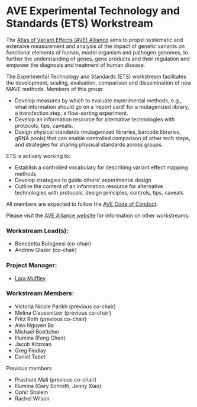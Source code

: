 # AVE Experimental Technology and Standards (ETS) Workstream

The [Atlas of Variant Effects (AVE) Alliance](https://www.varianteffect.org) aims to propel systematic and extensive measurement and analysis of the impact of genetic variants on functional elements of human, model organism and pathogen genomes, to further the understanding of genes, gene products and their regulation and empower the diagnosis and treatment of human disease.

The Experimental Technology and Standards (ETS) workstream facilitates the development, scaling, evaluation, comparison and dissemination of new MAVE methods. Members of this group:

* Develop measures by which to evaluate experimental methods, e.g., what information should go on a ‘report card’ for a mutagenized library, a transfection step, a flow-sorting experiment.
* Develop an information resource for alternative technologies with protocols, tips, caveats.
* Design physical standards (mutagenized libraries, barcode libraries, gRNA pools) that can enable controlled comparison of other tech steps, and strategies for sharing physical standards across groups.

ETS is actively working to:
* Establish a controlled vocabulary for describing variant effect mapping methods
* Develop strategies to guide others’ experimental design
* Outline the content of an information resource for alternative technologies with protocols, design principles, controls, tips, caveats


All members are expected to follow the [AVE Code of Conduct](https://www.varianteffect.org/code-of-conduct).

Please visit the [AVE Alliance website](https://www.varianteffect.org/workstreams) for information on other workstreams.

### Workstream Lead(s): 
* Benedetta Bolognesi (co-chair) 
* Andrew Glazer (co-chair) 
 
### Project Manager: 
* [Lara Muffley](mailto:muffley@uw.edu?subject=AVE%20ETS%20Workstream)

### Workstream Members:
* Victoria Nicole Parikh (previous co-chair) 
* Melina Claussnitzer (previous co-chair) 
* Fritz Roth (previous co-chair) 
* Alex Nguyen Ba
* Michael Boettcher
* Illumina (Feng Chen)
* Jacob Kitzman
* Greg Findlay
* Daniel Tabet

Previous members
* Prashant Mali (previous co-chair)
* Illumina (Gary Schroth, Jenny Xiao)
* Ophir Shalem
* Rachel Wilson
